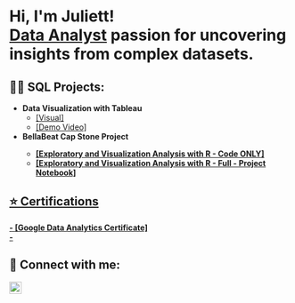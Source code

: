 <h1>Hi, I'm Juliett! <br/><a href="https://www.linkedin.com/in/samantha-chong-analyst/">Data Analyst</a> passion for uncovering insights from complex datasets. 
</h1>

<h2>👨‍💻 SQL Projects:</h2>

- <b>Data Visualization with Tableau</b>
  - <a href="https://public.tableau.com/app/profile/juliett.reyes/viz/NA2015/VideoGameSalesNA2015#1">[Visual]</a>
  - <a href="https://www.loom.com/share/d07b85233c4f490384ea8aacda9e4809?sid=8c0743e8-f894-4095-b887-1ec42689ce54">[Demo Video]</a> 
- <b> BellaBeat Cap Stone Project
  - <a href="https://github.com/sammajamma/PortfolioProjects/blob/main/BellaBeat_R_Code.r">[Exploratory and Visualization Analysis with R - Code ONLY]
  - <a href="https://www.kaggle.com/samanthajchong/bellabeat-marketing-suggestions-capstone-project">[Exploratory and Visualization Analysis with R - Full -
Project Notebook]
<!-- - <b>Full Stack Web App (React, NodeJS, Azure, and Machine Learning Components)</b>
  - [Image Analysis Middleware](https://github.com/joshmadakor1/4chan-Image-Analysis-Middleware-C964) <b><i>(Potentially NSFW)</b></i>
- <b>PowerShell</b>
  - [Windows EventLog: Failed RDP Logins Source IP to full GeoData Conversion](https://github.com/joshmadakor1/Sentinel-Lab)
  - [JWipe (Disk Wiping Utility)](https://github.com/joshmadakor1/Jwipe.PowerShell)
  - [Active Directory Bulk User Creation](https://github.com/joshmadakor1/AD_PS)
  - [FIM (File Integrity Monitor)](https://github.com/joshmadakor1/PowerShell-Integrity-FIM)
- <b>C# (.NET Desktop Applications)</b>
  - [Ransomware Proof of Concept (Encrypter)](https://github.com/joshmadakor1/EncrypterPOC)
  - [Ransomware Proof of Concept (Decrypter)](https://github.com/joshmadakor1/DecrypterPOC)
  - [Keylogger with Email Capability](https://github.com/joshmadakor1/Key-Logger-With-Email)
- <b>Python</b>
  - [Package Delivery Application (Datastructures and Algorithms Demo)](https://github.com/joshmadakor1/Package-Delivery-Pathfinding-Algorithm)
-->

<h2>⭐ Certifications</h2>
- <b>[Google Data Analytics Certificate]</br>
- <a href="[https://coursera.org/share/e7fe44a24df010d4a0c691acc73764cb](https://www.coursera.org/account/accomplishments/professional-cert/UCA7R64JLAKG)"></a></b>

<h2> 🤳 Connect with me:</h2>

<!-- [<img align="left" alt="JoshMadakor | YouTube" width="22px" src="https://cdn.jsdelivr.net/npm/simple-icons@v3/icons/youtube.svg" />][youtube]
[<img align="left" alt="JoshMadakor | Twitter" width="22px" src="https://cdn.jsdelivr.net/npm/simple-icons@v3/icons/twitter.svg" />][twitter] -->
[<img align="left" alt="JoshMadakor | LinkedIn" width="22px" src="https://cdn.jsdelivr.net/npm/simple-icons@v3/icons/linkedin.svg" />][linkedin]
<!-- [<img align="left" alt="JoshMadakor | Instagram" width="22px" src="https://cdn.jsdelivr.net/npm/simple-icons@v3/icons/instagram.svg" />][instagram]

[twitter]: https://twitter.com/joshmadakor
[youtube]: https://www.youtube.com/c/joshmadakor 
[instagram]: https://www.instagram.com/joshmadakor/ -->
[linkedin]: linkedin.com/in/juliett-reyess

<!--
**sammajamma/sammajamma** is a ✨ _special_ ✨ repository because its `README.md` (this file) appears on your GitHub profile.

Here are some ideas to get you started:
<!--
- 🔭 I’m currently working on ...
- 🌱 I’m currently learning ...
- 👯 I’m looking to collaborate on ...
- 🤔 I’m looking for help with ...
- 💬 Ask me about ...
- 📫 How to reach me: ...
- 😄 Pronouns: ...
- ⚡ Fun fact: ... -->

